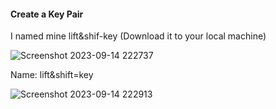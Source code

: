 #### Create a Key Pair

I named mine lift&shif-key (Download it to your local machine)

![Screenshot 2023-09-14 222737](https://github.com/Sulemoore/DevOps-Projects/assets/101164153/79c8ff1b-61d7-452f-9aa6-a586dc4da674)

Name: lift&shift=key

![Screenshot 2023-09-14 222913](https://github.com/Sulemoore/DevOps-Projects/assets/101164153/a1215727-d6e8-4039-8ed7-12f2e654227a)
